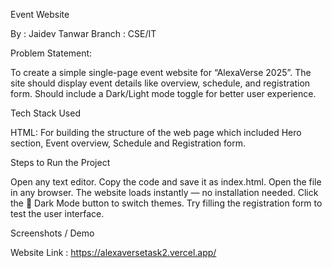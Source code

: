 Event Website

By : Jaidev Tanwar
Branch : CSE/IT

Problem Statement:

To create a simple single-page event website for “AlexaVerse 2025”.
The site should display event details like overview, schedule, and registration form.
Should include a Dark/Light mode toggle for better user experience.

Tech Stack Used

HTML: For building the structure of the web page which included Hero section, Event overview, Schedule and Registration form.

Steps to Run the Project

Open any text editor.
Copy the code and save it as index.html.
Open the file in any browser.
The website loads instantly — no installation needed.
Click the 🌙 Dark Mode button to switch themes.
Try filling the registration form to test the user interface.

Screenshots / Demo

Website Link : https://alexaversetask2.vercel.app/ 
